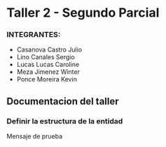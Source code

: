 # Taller 2 - Segundo Parcial

### INTEGRANTES:
- Casanova Castro Julio
- Lino Canales Sergio
- Lucas Lucas Caroline
- Meza Jimenez Winter
- Ponce Moreira Kevin

## Documentacion del taller

### Definir la estructura de la entidad
Mensaje de prueba 
